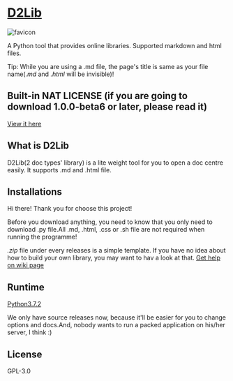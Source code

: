 # [D2Lib](https://github.com/ArthurZhou/D2Lib)
![favicon](https://user-images.githubusercontent.com/89689293/169742944-03cfbf81-9c60-490d-ac99-dbbe2b937d44.jpg)

A Python tool that provides online libraries. Supported markdown and html files.

Tip: While you are using a .md file, the page's title is same as your file name(*.md* and *.html* will be invisible)!

## Built-in NAT LICENSE (if you are going to download 1.0.0-beta6 or later, please read it)
[View it here](https://github.com/ArthurZhou/D2Lib/wiki/Bulit-in-NAT-LICENSE)

## What is D2Lib
D2Lib(2 doc types' library) is a lite weight tool for you to open a doc centre easily. It supports .md and .html file.

## Installations
Hi there! Thank you for choose this project!

Before you download anything, you need to know that you only need to download .py file.All .md, .html, .css or .sh file are not required when running the programme!

*.zip* file under every releases is a simple template. If you have no idea about how to build your own library, you may want to hav a look at that.
[Get help on wiki page](https://github.com/ArthurZhou/D2Lib/wiki/Installations)

## Runtime
[Python3.7.2](https://www.python.org/downloads/release/python-372/)

We only have source releases now, because it'll be easier for you to change options and docs.And, nobody wants to run a packed application on his/her server, I think :)

## License
GPL-3.0
